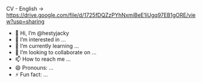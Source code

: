 CV - English -> https://drive.google.com/file/d/1725fDQZzPYhNxmiBeE1iUgq97EB1gORE/view?usp=sharing
- 👋 Hi, I’m @hestyjacky
- 👀 I’m interested in ...
- 🌱 I’m currently learning ...
- 💞️ I’m looking to collaborate on ...
- 📫 How to reach me ...
- 😄 Pronouns: ...
- ⚡ Fun fact: ...

<!---
hestyjacky/hestyjacky is a ✨ special ✨ repository because its `README.md` (this file) appears on your GitHub profile.
You can click the Preview link to take a look at your changes.
--->
